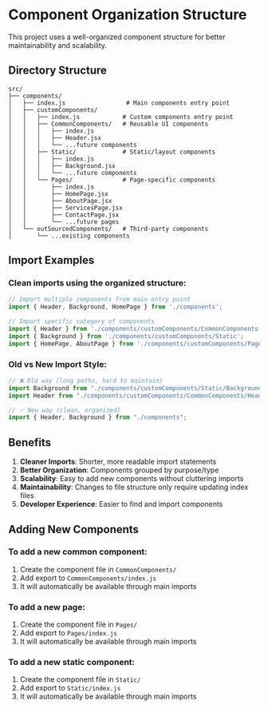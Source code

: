 # Component Organization Structure

This project uses a well-organized component structure for better maintainability and scalability.

## Directory Structure

```
src/
├── components/
│   ├── index.js                 # Main components entry point
│   ├── customComponents/
│   │   ├── index.js            # Custom components entry point
│   │   ├── CommonComponents/   # Reusable UI components
│   │   │   ├── index.js
│   │   │   ├── Header.jsx
│   │   │   └── ...future components
│   │   ├── Static/             # Static/layout components
│   │   │   ├── index.js
│   │   │   ├── Background.jsx
│   │   │   └── ...future components
│   │   └── Pages/              # Page-specific components
│   │       ├── index.js
│   │       ├── HomePage.jsx
│   │       ├── AboutPage.jsx
│   │       ├── ServicesPage.jsx
│   │       ├── ContactPage.jsx
│   │       └── ...future pages
│   └── outSourcedComponents/   # Third-party components
│       └── ...existing components
```

## Import Examples

### Clean imports using the organized structure:

```javascript
// Import multiple components from main entry point
import { Header, Background, HomePage } from './components';

// Import specific category of components
import { Header } from './components/customComponents/CommonComponents';
import { Background } from './components/customComponents/Static';
import { HomePage, AboutPage } from './components/customComponents/Pages';
```

### Old vs New Import Style:

```javascript
// ❌ Old way (long paths, hard to maintain)
import Background from "./components/customComponents/Static/Background";
import Header from "./components/customComponents/CommonComponents/Header";

// ✅ New way (clean, organized)
import { Header, Background } from "./components";
```

## Benefits

1. **Cleaner Imports**: Shorter, more readable import statements
2. **Better Organization**: Components grouped by purpose/type
3. **Scalability**: Easy to add new components without cluttering imports
4. **Maintainability**: Changes to file structure only require updating index files
5. **Developer Experience**: Easier to find and import components

## Adding New Components

### To add a new common component:
1. Create the component file in `CommonComponents/`
2. Add export to `CommonComponents/index.js`
3. It will automatically be available through main imports

### To add a new page:
1. Create the component file in `Pages/`
2. Add export to `Pages/index.js`
3. It will automatically be available through main imports

### To add a new static component:
1. Create the component file in `Static/`
2. Add export to `Static/index.js`
3. It will automatically be available through main imports